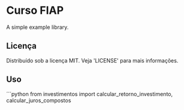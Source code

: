 # Curso FIAP
A simple example library.

## Licença
Distribuído sob a licença MIT. Veja 'LICENSE' para mais informações.

## Uso
´´´python 
from investimentos import calcular_retorno_investimento, calcular_juros_compostos